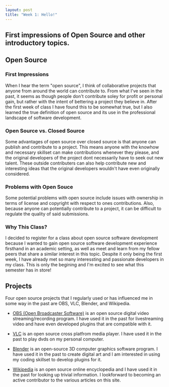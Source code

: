 ```yaml
---
layout: post
title: "Week 1: Hello!"
---
```


## First impressions of Open Source and other introductory topics.
<!--more--> 

## Open Source
### First Impressions
When I hear the term "open source", I think of collaborative projects that anyone from around the world can contribute to. From what I've seen in the past, it seems as though people don't contribute soley for profit or personal gain, but rather with the intent of bettering a project they believe in. After the first week of class I have found this to be somewhat true, but I also learned the true definition of open source and its use in the professional landscape of software development.

### Open Source vs. Closed Source
Some advantages of open source over closed source is that anyone can publish and contribute to a project. This means anyone with the knowhow and necessary skillset can make contributions whenever they please, and the original developers of the project dont necessarily have to seek out new talent. These outside contributers can also help contribute new and interesting ideas that the original developers wouldn't have even originally considered.

### Problems with Open Souce
Some potential problems with open source include issues with ownership in terms of license and copyright with respect to ones contributions. Also, because anyone can potentially contribute to a project, it can be difficult to regulate the quality of said submissions. 

### Why This Class?
I decided to register for a class about open source software development because I wanted to gain open source software development experience firsthand in an academic setting, as well as meet and learn from my fellow peers that share a similar interest in this topic. Despite it only being the first week, I have already met so many interessting and passionate developers in my class. This is only the begining and I'm excited to see what this semester has in store!

## Projects
Four open source projects that I regularly used or has influenced me in some way in the past are OBS, VLC, Blender, and Wikipedia. 

* [OBS (Open Broadcaster Software)](https://obsproject.com/) is an open source digital video streaming/recording program. I have used it in the past for livestreaming video and have even developed plugins that are compatible with it.

* [VLC](https://www.videolan.org/) is an open source cross platfrom media player. I have used it in the past to play dvds on my personal computer.

* [Blender](https://www.blender.org/) is an open-source 3D computer graphics software program. I have used it in the past to  create digital art and I am interested in using my coding skillset to develop plugins for it.

* [Wikipedia](https://en.wikipedia.org/) is an open source online encyclopedia and I have used it in the past for looking up trivial information. I lookforward to becoming an active contributor to the various articles on this site.
